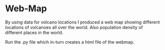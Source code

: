 # Web-Map

By using data for volcano locations I produced a web map showing different locations of volcanoes all over the world.
Also population density of different places in the world.


Run the .py file which in-turn creates a html file of the webmap.
